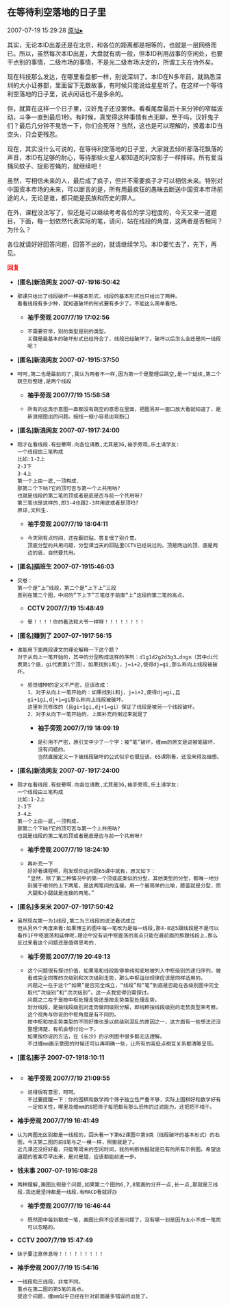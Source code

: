 ## 在等待利空落地的日子里
2007-07-19 15:29:28
[原址▸](http://www.fxgan.com/chan_time/2007_07_12/620.htm)



 其实，无论本ID出差还是在北京，和各位的距离都是相等的，也就是一层网络而已。所以，虽然每次本ID出差，大盘就有病一般，但本ID利用战事的空闲处，也要干点别的事情，二级市场的事情，不是光二级市场决定的，所谓工夫在诗外矣。


 


 现在科技那么发达，在哪里看盘都一样，别说深圳了。本ID在N多年前，就熟悉深圳的大小证券部，里面留下无数故事，有时候只能说给星星听了。在这样一个等待利空落地的日子里，说点闲话也不是多余的。


 


 但，就算在这样一个日子里，汉奸鬼子还没罢休。看看尾盘最后十来分钟的窄幅波动，斗争一直到最后1秒。有时候，真觉得这种事情有点无聊，至于吗，汉奸鬼子们？最后几分钟不晃悠一下，你们会死呀？当然，这也是可以理解的，换着本ID当空头，只会更残忍。


 


 现在，其实没什么可说的，在等待利空落地的日子里，大家就去倾听那落花飘落的声音，本ID有足够的耐心，等待那些火星人都知道的利空影子一样摔碎。所有爱当捕风蚊子、捉影苍蝇的，就继续吧！


 


 虽然，写相信未来的人，最后成了疯子，但并不需要疯子才可以相信未来。特别对中国资本市场的未来，可以断言的是，所有用最疯狂的愚昧去断送中国资本市场前途的人，无论是谁，都只能是民族和历史的罪人。


 


 在外，课程没法写了，但还是可以继续考考各位的学习程度的，今天又来一道题目，下面，每一划依然代表实际的笔，请问，站在线段的角度，这两者是否相同？为什么？


 


 各位就请好好回答问题，回答不出的，就请继续学习。本ID要忙去了，先下，再见。


 


 





<font color='red'>**回复**</font>


- **[匿名]新浪网友 2007-07-1916:50:42**
- ```
  那课只给出了线段破坏一种基本形式，线段的基本形式也只给出了两种。
  看看线段有多少种，就知道破坏的形式要有多少了。不能这么简单看吧。
  ```
   - **袖手旁观 2007/7/19 17:02:56**
   - ```
     不需要穷举，别的类型是别的类型。
     关键是最基本的破坏形式已经符合了，线段已经破坏了。破坏以后怎么会还是同一线段呢？
     ```
- **[匿名]新浪网友 2007-07-1915:37:50**
- ```
  呵呵,第二也是最前的了,我认为两者不一样,因为第一个是整理后跳空,是一个延续,第二个跳空后整理,是两个线段
  ```
   - **袖手旁观 2007/7/19 15:58:58**
   - ```
     所有的这类示意图一直都没有跳空的意思在里面，把图另开一窗口放大看就知道了，是新浪缩图出的问题。细线一缩小容易出现断口
     ```
- **[匿名]新浪网友 2007-07-1917:24:00**
- ```
  刚才在看线段.有些晕啊.向各位请教,尤其是3G,袖手旁观,乐土请学友:
  一个线段由三笔构成
  比如:1-2上
  2-3下
  3-4上
  第一个上由一底,一顶构成.
  那第二个下呐?它的顶可否与第一个上共用呐?
  也就是线段的第二笔的顶或者是底是否与前一个共用呀?
  第三笔也是这样的,即3-4也跟2-3共用底或者是顶吗?
  原谅,文科生.
  ```
   - **袖手旁观 2007/7/19 18:04:11**
   - ```
     今天刚有点时间，还在翻旧贴，答复慢了别介意。
     顶底分型的共用问题，分型课当天的回贴里CCTV已经说过的。顶是两边的顶，底是两边的底，自然要共用。
     ```
- **[匿名]插班生 2007-07-1915:46:03**
- ```
  交卷：
  第一个是“上”线段，第二个是“上下上”三段
  差别在第二个图，中间的“下上下”三笔低于前面“上”这段的第二笔的高点。
  ```
   - **CCTV 2007/7/19 15:48:49**
   - ```
     晕！！！！你的看法和大爷一样呀！！！！！！！！
     ```
- **[匿名]赚到了 2007-07-1917:56:15**
- ```
  谁能用下面两段课文的理论解释一下这个题？
  对于从向上一笔开始的，其中的分型构成这样的序列：d1g1d2g2d3g3…dngn（其中di代表第i个底，gi代表第i个顶）。如果找到i和j，j=i+2,使得dj=gi,那么称向上线段被破坏。
  ```
   - ```
     感觉缠MM的定义不严密，应该改成：
     1、对于从向上一笔开始的：如果找到i和j，j=i+2,使得dj=gi,且gi+1gi,dj+1=gi那么称向上线段被破坏。
     这里补充修改的（且gi+1gi,dj+1=gi）保证了线段是被另一个线段破坏。
     2、对于从向下一笔开始的，上面补充的倒过来就是了
     ```
      - **袖手旁观 2007/7/19 18:09:19**
      - ```
        是引用不严密，原引文中少了一个字：被“笔”破坏，缠mm的原文是说被笔破坏，没有问题的。
        当然直接定义一下被线段破坏的公式似乎也很应该。65课刚看，还没来得及细想。
        ```
- **[匿名]新浪网友 2007-07-1917:24:00**
- ```
  刚才在看线段.有些晕啊.向各位请教,尤其是3G,袖手旁观,乐土请学友:
  一个线段由三笔构成
  比如:1-2上
  2-3下
  3-4上
  第一个上由一底,一顶构成.
  那第二个下呐?它的顶可否与第一个上共用呐?
  也就是线段的第二笔的顶或者是底是否与前一个共用呀?
  ```
   - **袖手旁观 2007/7/19 18:24:10**
   - ```
     再补充一下
     好好看课程啊，刚发现你这问题65课中就有，原文如下：
     “显然，除了第二种情况中的第一个顶或底类似的分型，其他类型的分型，都唯一地分别属于相邻的上下两笔，是这两笔间的连接。用一个最简单的比喻，膝盖就是分型，而大腿和小腿就是连接的两笔。”
     ```
- **[匿名]多来米 2007-07-1917:50:42**
- ```
  虽然现在第一为1线段,第二为三线段的说法看试成立
  但从另外个角度来看:如果博主的图中每一笔改为是每一线段,那4-8这5跟线段是不是可以看作1F中枢震荡和延伸呢.理论中没有说中枢震荡的高点只能在最前面的那跟线段上.那么反过来看这个问题还是值得思考的.
  ```
   - **袖手旁观 2007/7/19 20:49:13**
   - ```
     这个问题很有探讨价值，如果笔和线段能够单纯彻底地被列入中枢级别的递归序列，被看成完全同等的次级别和次次级别走势，那么中枢运动规律应该是同样适用的。
     问题之一在于这个“如果”是否完全成立，“线段”和“笔”到底是否能在各级别图中完全取代“次级别”和“次次级别”。这一点我觉得仍需探讨。
     问题之二在于是按中枢处理走势还是按走势类型处理走势。
     划分线段，是按线段级别对走势做同级别分解，即纯粹按线段级别的走势类型来考察。这个视角与你说的中枢角度是有不同的。
     按中枢和按走势类型的不同好像也是以前级别混乱的原因之一，这方面有一些想法还没整理清楚，有机会想讨论一下。
     如果按你说的方法，在《长沙》的示例图中很多都无法理解。
     不过缠mm画示意图的时候还可以再明确一些，让所有的高低点相互关系都清晰呈现。
     ```
- **[匿名]影子 2007-07-1918:10:11**
- ```

  ```
   - **袖手旁观 2007/7/19 21:09:55**
   - ```
     说得很有意思，呵呵。
     不过要提醒一下：你的围棋和数学两个筛子独立性严重不够，实际上围棋好和数学好有一定相关性，哪里及缠mm的8把筛子每把都有那么恐怖的过滤能力，还把把不相干。
     ```
- **袖手旁观 2007/7/19 16:41:49**
- ```
  认为两图无区别都是一线段的，回头看一下第62课图中第9类（线段破坏的基本形式）的右图，今天第二图的前8笔与之一模一样，照搬就是了。
  近几课还没好好看，只能等周末的空闲时间，我的判断依据就是已有的所有示例图。希望这道题的答案尽早出来，是对是错，应该都能前进一步。
  ```
- **钱末事 2007-07-1916:08:28**
- ```
  两种理解,画图比例是个问题,如果第二个图的6,7,8笔画的分开一点,长一点,那就是三线段.我还是坚持都是一线段.有MACD看就好办
  ```
   - **袖手旁观 2007/7/19 16:46:44**
   - ```
     既然图中每划都成一笔，画图比例不应该是问题了，没有哪一划是因为太小不成一笔而可以忽略的。
     ```
- **CCTV 2007/7/19 15:47:49**
- ```
  妹子要注意休息呀！！！！！！！！！
  ```
- **袖手旁观 2007/7/19 15:54:16**
- ```
  一线段和三线段，非常不同。
  重点在第二图的第5笔的高点。
  提这个问题，缠mm似乎已经在针对前面最多错误的出处了。
  ```
